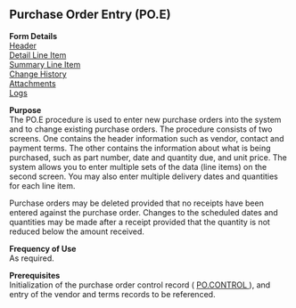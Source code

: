 ##  Purchase Order Entry (PO.E)

<PageHeader />

**Form Details**  
[ Header ](PO-E-1/README.md)   
[ Detail Line Item ](PO-E-2/README.md)   
[ Summary Line Item ](PO-E-3/README.md)   
[ Change History ](PO-E-4/README.md)   
[ Attachments ](PO-E-5/README.md)   
[ Logs ](PO-E-6/README.md)   

**Purpose**  
The PO.E procedure is used to enter new purchase orders into the system and to
change existing purchase orders. The procedure consists of two screens. One
contains the header information such as vendor, contact and payment terms. The
other contains the information about what is being purchased, such as part
number, date and quantity due, and unit price. The system allows you to enter
multiple sets of the data (line items) on the second screen. You may also
enter multiple delivery dates and quantities for each line item.  
  
Purchase orders may be deleted provided that no receipts have been entered
against the purchase order. Changes to the scheduled dates and quantities may
be made after a receipt provided that the quantity is not reduced below the
amount received.

**Frequency of Use**  
As required.

**Prerequisites**  
Initialization of the purchase order control record ( [ PO.CONTROL ](PO-CONTROL/README.md) ), and entry of the vendor and terms records to be referenced. 

<badge text= "Version 8.10.57" vertical="middle" />

<PageFooter />
